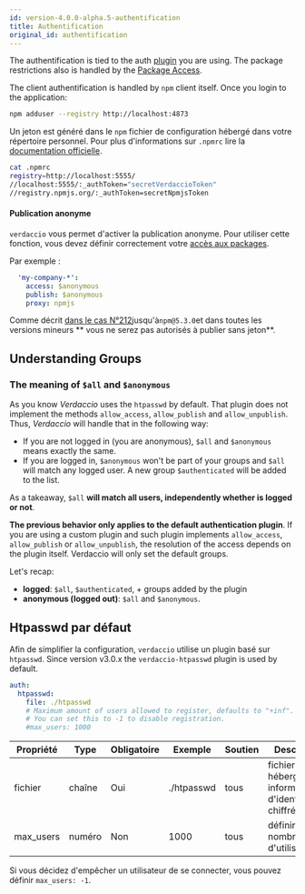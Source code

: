```yaml
---
id: version-4.0.0-alpha.5-authentification
title: Authentification
original_id: authentification
---
```

The authentification is tied to the auth [plugin](plugins.md) you are using. The package restrictions also is handled by the [Package Access](packages.md).

The client authentification is handled by `npm` client itself. Once you login to the application:

```bash
npm adduser --registry http://localhost:4873
```

Un jeton est généré dans le `npm` fichier de configuration hébergé dans votre répertoire personnel. Pour plus d'informations sur `.npmrc` lire la [documentation officielle](https://docs.npmjs.com/files/npmrc).

```bash
cat .npmrc
registry=http://localhost:5555/
//localhost:5555/:_authToken="secretVerdaccioToken"
//registry.npmjs.org/:_authToken=secretNpmjsToken
```

#### Publication anonyme

`verdaccio` vous permet d'activer la publication anonyme. Pour utiliser cette fonction, vous devez définir correctement votre [accès aux packages](packages.md).

Par exemple :

```yaml
  'my-company-*':
    access: $anonymous
    publish: $anonymous
    proxy: npmjs
```

Comme décrit [ dans le cas N°212](https://github.com/verdaccio/verdaccio/issues/212#issuecomment-308578500)jusqu'à`npm@5.3.0`et dans toutes les versions mineurs ** vous ne serez pas autorisés à publier sans jeton**.

## Understanding Groups

### The meaning of `$all` and `$anonymous`

As you know *Verdaccio* uses the `htpasswd` by default. That plugin does not implement the methods `allow_access`, `allow_publish` and `allow_unpublish`. Thus, *Verdaccio* will handle that in the following way:

* If you are not logged in (you are anonymous), `$all` and `$anonymous` means exactly the same.
* If you are logged in, `$anonymous` won't be part of your groups and `$all` will match any logged user. A new group `$authenticated` will be added to the list.

As a takeaway, `$all` **will match all users, independently whether is logged or not**.

**The previous behavior only applies to the default authentication plugin**. If you are using a custom plugin and such plugin implements `allow_access`, `allow_publish` or `allow_unpublish`, the resolution of the access depends on the plugin itself. Verdaccio will only set the default groups.

Let's recap:

* **logged**: `$all`, `$authenticated`, + groups added by the plugin
* **anonymous (logged out)**: `$all` and `$anonymous`.

## Htpasswd par défaut

Afin de simplifier la configuration, `verdaccio` utilise un plugin basé sur `htpasswd`. Since version v3.0.x the `verdaccio-htpasswd` plugin is used by default.

```yaml
auth:
  htpasswd:
    file: ./htpasswd
    # Maximum amount of users allowed to register, defaults to "+inf".
    # You can set this to -1 to disable registration.
    #max_users: 1000
```

| Propriété | Type   | Obligatoire | Exemple    | Soutien | Description                                                     |
| --------- | ------ | ----------- | ---------- | ------- | --------------------------------------------------------------- |
| fichier   | chaîne | Oui         | ./htpasswd | tous    | fichier qui héberge les informations d'identification chiffrées |
| max_users | numéro | Non         | 1000       | tous    | définir un nombre limite d'utilisateurs                         |

Si vous décidez d'empêcher un utilisateur de se connecter, vous pouvez définir `max_users: -1`.